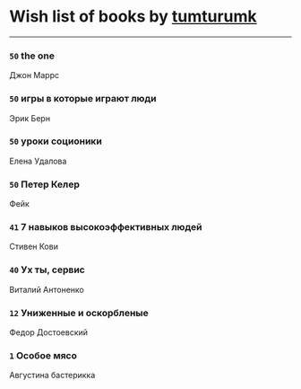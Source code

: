 # Wish list of books by [tumturumk](http://vk.com/id135685382)
---

### `50` the one
Джон Маррс

### `50` игры в которые играют люди
Эрик Берн

### `50` уроки соционики
Елена Удалова

### `50` Петер Келер
Фейк

### `41` 7 навыков высокоэффективных людей
Стивен Кови

### `40` Ух ты, сервис
Виталий Антоненко

### `12` Униженные и оскорбленые
Федор Достоевский

### `1` Особое мясо
Августина бастерикка

